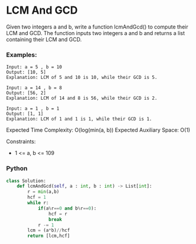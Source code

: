 # LCM And GCD

Given two integers a and b, write a function lcmAndGcd() to compute their LCM and GCD. The function inputs two integers a and b and returns a list containing their LCM and GCD.

### Examples:
```
Input: a = 5 , b = 10
Output: [10, 5]
Explanation: LCM of 5 and 10 is 10, while their GCD is 5.
```
```
Input: a = 14 , b = 8
Output: [56, 2]
Explanation: LCM of 14 and 8 is 56, while their GCD is 2.
```
```
Input: a = 1 , b = 1
Output: [1, 1]
Explanation: LCM of 1 and 1 is 1, while their GCD is 1.
```

Expected Time Complexity: O(log(min(a, b))
Expected Auxiliary Space: O(1)

Constraints:
 - 1 <= a, b <= 109

### Python
```py
class Solution:
    def lcmAndGcd(self, a : int, b : int) -> List[int]:
        r = min(a,b)
        hcf = 1
        while r:
            if(a%r==0 and b%r==0):
                hcf = r
                break
            r -= 1
        lcm = (a*b)//hcf
        return [lcm,hcf]
```
